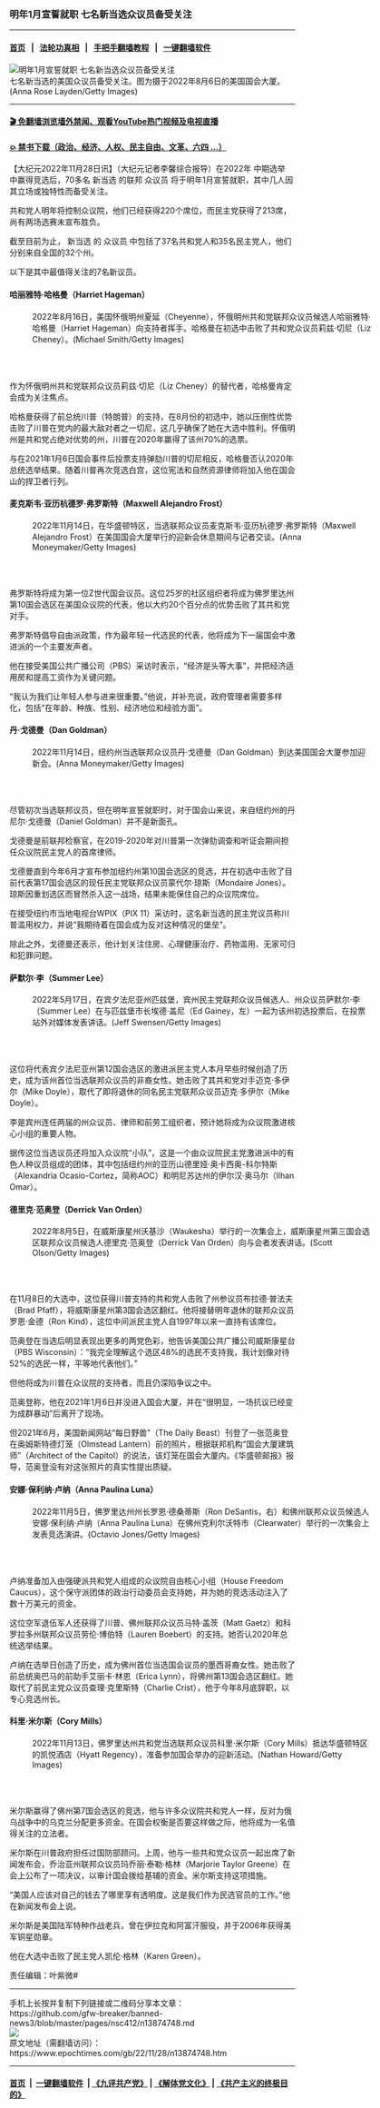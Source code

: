 ### 明年1月宣誓就职 七名新当选众议员备受关注
------------------------

#### [首页](https://github.com/gfw-breaker/banned-news3/blob/master/README.md) &nbsp;&nbsp;|&nbsp;&nbsp; [法轮功真相](https://github.com/begood0513/basic/blob/master/README.md)  &nbsp;&nbsp;|&nbsp;&nbsp; [手把手翻墙教程](https://github.com/gfw-breaker/guides/wiki)  &nbsp;&nbsp;|&nbsp;&nbsp; [一键翻墙软件](https://github.com/gfw-breaker/nogfw/blob/master/README.md)  



<div><img alt="明年1月宣誓就职 七名新当选众议员备受关注" class="attachment-djy_600_400 size-djy_600_400 wp-post-image" src="https://i.epochtimes.com/assets/uploads/2022/10/id13843897-US-capitol-GettyImages-1242348477-700x420-600x400.jpg"/>
<div class="caption">
 七名新当选的美国众议员备受关注。图为摄于2022年8月6日的美国国会大厦。 (Anna Rose Layden/Getty Images)
</div></div><hr/>

#### [ 🎬  免翻墙浏览墙外禁闻、观看YouTube热门视频及电视直播](https://github.com/gfw-breaker/HelloWorld)

#### [ 💥  禁书下载（政治、经济、人权、民主自由、文革、六四 ...）](https://github.com/gfw-breaker/books/blob/master/README.md)

<div><p>
 【大纪元2022年11月28日讯】（大纪元记者李馨综合报导）在2022年
 <ok href="https://www.epochtimes.com/gb/tag/%E4%B8%AD%E6%9C%9F%E9%80%89%E4%B8%BE.html">
  中期选举
 </ok>
 中赢得竞选后，70多名
 <ok href="https://www.epochtimes.com/gb/tag/%E6%96%B0%E5%BD%93%E9%80%89.html">
  新当选
 </ok>
 的联邦
 <ok href="https://www.epochtimes.com/gb/tag/%E4%BC%97%E8%AE%AE%E5%91%98.html">
  众议员
 </ok>
 将于明年1月宣誓就职，其中几人因其立场或独特性而备受关注。
</p>
<p>
 共和党人明年将控制众议院，他们已经获得220个席位，而民主党获得了213席，尚有两场选赛未宣布胜负。
</p>
<p>
 截至目前为止，
 <ok href="https://www.epochtimes.com/gb/tag/%E6%96%B0%E5%BD%93%E9%80%89.html">
  新当选
 </ok>
 的
 <ok href="https://www.epochtimes.com/gb/tag/%E4%BC%97%E8%AE%AE%E5%91%98.html">
  众议员
 </ok>
 中包括了37名共和党人和35名民主党人，他们分别来自全国的32个州。
</p>
<p>
 以下是其中最值得关注的7名新议员。
</p>
<h4>
 哈丽雅特·哈格曼（Harriet Hageman）
</h4>
<figure aria-describedby="caption-attachment-13804459" class="wp-caption aligncenter" id="attachment_13804459" style="width: 600px">
 <ok href="https://i.epochtimes.com/assets/uploads/2022/08/id13804459-GettyImages-1242549754.jpg" target="_blank">
  <img alt="" class="size-large wp-image-13804459" src="https://i.epochtimes.com/assets/uploads/2022/08/id13804459-GettyImages-1242549754-600x415.jpg"/>
 </ok>
 <br/><figcaption class="wp-caption-text" id="caption-attachment-13804459">
  2022年8月16日，美国怀俄明州夏延（Cheyenne），怀俄明州共和党联邦众议员候选人哈丽雅特‧哈格曼（Harriet Hageman）向支持者挥手。哈格曼在初选中击败了共和党众议员莉兹‧切尼（Liz Cheney）。(Michael Smith/Getty Images)
 </figcaption><br/>
</figure><br/>
<p>
 作为怀俄明州共和党联邦众议员莉兹‧切尼（Liz Cheney）的替代者，哈格曼肯定会成为关注焦点。
</p>
<p>
 哈格曼获得了前总统川普（特朗普）的支持，在8月份的初选中，她以压倒性优势击败了川普在党内的最大敌对者之一切尼，这几乎确保了她在大选中胜利。怀俄明州是共和党占绝对优势的州，川普在2020年赢得了该州70%的选票。
</p>
<p>
 与在2021年1月6日国会事件后投票支持弹劾川普的切尼相反，哈格曼否认2020年总统选举结果。随着川普再次竞选白宫，这位宪法和自然资源律师将加入他在国会山的捍卫者行列。
</p>
<h4>
 麦克斯韦‧亚历杭德罗‧弗罗斯特（Maxwell Alejandro Frost）
</h4>
<figure aria-describedby="caption-attachment-13874916" class="wp-caption aligncenter" id="attachment_13874916" style="width: 600px">
 <ok href="https://i.epochtimes.com/assets/uploads/2022/11/id13874916-GettyImages-1441470649.jpg" target="_blank">
  <img alt="" class="size-large wp-image-13874916" src="https://i.epochtimes.com/assets/uploads/2022/11/id13874916-GettyImages-1441470649-600x400.jpg"/>
 </ok>
 <br/><figcaption class="wp-caption-text" id="caption-attachment-13874916">
  2022年11月14日，在华盛顿特区，当选联邦众议员麦克斯韦‧亚历杭德罗‧弗罗斯特（Maxwell Alejandro Frost）在美国国会大厦举行的迎新会休息期间与记者交谈。(Anna Moneymaker/Getty Images)
 </figcaption><br/>
</figure><br/>
<p>
 弗罗斯特将成为第一位Z世代国会议员。这位25岁的社区组织者将成为佛罗里达州第10国会选区在美国众议院的代表，他以大约20个百分点的优势击败了其共和党对手。
</p>
<p>
 弗罗斯特倡导自由派政策，作为最年轻一代选民的代表，他将成为下一届国会中激进派的一个主要发声者。
</p>
<p>
 他在接受美国公共广播公司（PBS）采访时表示，“经济是头等大事”，并把经济适用房和提高工资作为关键问题。
</p>
<p>
 “我认为我们让年轻人参与进来很重要。”他说，并补充说，政府管理者需要多样化，包括“在年龄、种族、性别、经济地位和经验方面”。
</p>
<h4>
 丹‧戈德曼（Dan Goldman）
</h4>
<figure aria-describedby="caption-attachment-13874981" class="wp-caption aligncenter" id="attachment_13874981" style="width: 600px">
 <ok href="https://i.epochtimes.com/assets/uploads/2022/11/id13874981-GettyImages-1441476012.jpg" target="_blank">
  <img alt="" class="size-large wp-image-13874981" src="https://i.epochtimes.com/assets/uploads/2022/11/id13874981-GettyImages-1441476012-600x400.jpg"/>
 </ok>
 <br/><figcaption class="wp-caption-text" id="caption-attachment-13874981">
  2022年11月14日，纽约州当选联邦众议员丹‧戈德曼（Dan Goldman）到达美国国会大厦参加迎新会。(Anna Moneymaker/Getty Images)
 </figcaption><br/>
</figure><br/>
<p>
 尽管初次当选联邦议员，但在明年宣誓就职时，对于国会山来说，来自纽约州的丹尼尔‧戈德曼（Daniel Goldman）并不是新面孔。
</p>
<p>
 戈德曼是前联邦检察官，在2019-2020年对川普第一次弹劾调查和听证会期间担任众议院民主党人的首席律师。
</p>
<p>
 戈德曼直到今年6月才宣布参加纽约州第10国会选区的竞选，并在初选中击败了目前代表第17国会选区的现任民主党联邦众议员蒙代尔‧琼斯（Mondaire Jones）。琼斯因重划选区而冒然杀入这一战场，结果未能保住自己的众议院席位。
</p>
<p>
 在接受纽约市当地电视台WPIX（PIX 11）采访时，这名新当选的民主党议员称川普滥用权力，并说“我期待着在国会成为反对这种情况的堡垒”。
</p>
<p>
 除此之外，戈德曼还表示，他计划关注住房、心理健康治疗、药物滥用、无家可归和犯罪问题。
</p>
<h4>
 萨默尔‧李（Summer Lee）
</h4>
<figure aria-describedby="caption-attachment-13874989" class="wp-caption aligncenter" id="attachment_13874989" style="width: 600px">
 <ok href="https://i.epochtimes.com/assets/uploads/2022/11/id13874989-GettyImages-1240728719.jpg" target="_blank">
  <img alt="" class="size-large wp-image-13874989" src="https://i.epochtimes.com/assets/uploads/2022/11/id13874989-GettyImages-1240728719-600x385.jpg"/>
 </ok>
 <br/><figcaption class="wp-caption-text" id="caption-attachment-13874989">
  2022年5月17日，在宾夕法尼亚州匹兹堡，宾州民主党联邦众议员候选人、州众议员萨默尔‧李（Summer Lee）在与匹兹堡市长埃德‧盖尼（Ed Gainey，左）一起为该州初选投票后，在投票站外对媒体发表讲话。(Jeff Swensen/Getty Images)
 </figcaption><br/>
</figure><br/>
<p>
 这位将代表宾夕法尼亚州第12国会选区的激进派民主党人本月早些时候创造了历史，成为该州首位当选联邦众议员的非裔女性。她击败了其共和党对手迈克‧多伊尔（Mike Doyle），取代了即将退休的同名民主党联邦众议员迈克‧多伊尔（Mike Doyle）。
</p>
<p>
 李是宾州连任两届的州众议员、律师和前劳工组织者，预计她将成为众议院激进核心小组的重要人物。
</p>
<p>
 据传这位当选议员还将加入众议院“小队”，这是一个由众议院民主党激进派中的有色人种议员组成的团体，其中包括纽约州的亚历山德里娅‧奥卡西奥-科尔特斯（Alexandria Ocasio-Cortez，简称AOC）和明尼苏达州的伊尔汉‧奥马尔（Ilhan Omar）。
</p>
<h4>
 德里克‧范奥登（Derrick Van Orden）
</h4>
<figure aria-describedby="caption-attachment-13875002" class="wp-caption aligncenter" id="attachment_13875002" style="width: 600px">
 <ok href="https://i.epochtimes.com/assets/uploads/2022/11/id13875002-GettyImages-1413155609.jpg" target="_blank">
  <img alt="" class="size-large wp-image-13875002" src="https://i.epochtimes.com/assets/uploads/2022/11/id13875002-GettyImages-1413155609-600x400.jpg"/>
 </ok>
 <br/><figcaption class="wp-caption-text" id="caption-attachment-13875002">
  2022年8月5日，在威斯康星州沃基沙（Waukesha）举行的一次集会上，威斯康星州第三国会选区联邦众议员候选人德里克‧范奥登（Derrick Van Orden）向与会者发表讲话。(Scott Olson/Getty Images)
 </figcaption><br/>
</figure><br/>
<p>
 在11月8日的大选中，这位获得川普支持的共和党人击败了州参议员布拉德‧普法夫（Brad Pfaff），将威斯康星州第3国会选区翻红。他将接替明年退休的联邦众议员罗恩‧金德（Ron Kind），这位中间派民主党人自1997年以来一直持有该席位。
</p>
<p>
 范奥登在当选后明显表现出更多的两党色彩，他告诉美国公共广播公司威斯康星台（PBS Wisconsin）：“我完全理解这个选区48%的选民不支持我，我计划像对待52%的选民一样，平等地代表他们。”
</p>
<p>
 但他将成为川普在众议院的支持者，而且仍深陷争议之中。
</p>
<p>
 范奥登称，他在2021年1月6日并没进入国会大厦，并在“很明显，一场抗议已经变为成群暴动”后离开了现场。
</p>
<p>
 但2021年6月，美国新闻网站“每日野兽”（The Daily Beast）刊登了一张范奥登在奥姆斯特德灯笼（Olmstead Lantern）前的照片，根据联邦机构“国会大厦建筑师”（Architect of the Capitol）的说法，该灯笼在国会大厦内。《华盛顿邮报》报导，范奥登没有对这张照片的真实性提出质疑。
</p>
<h4>
 安娜‧保利纳‧卢纳（Anna Paulina Luna）
</h4>
<figure aria-describedby="caption-attachment-13875009" class="wp-caption aligncenter" id="attachment_13875009" style="width: 600px">
 <ok href="https://i.epochtimes.com/assets/uploads/2022/11/id13875009-GettyImages-1244534317.jpg" target="_blank">
  <img alt="" class="size-large wp-image-13875009" src="https://i.epochtimes.com/assets/uploads/2022/11/id13875009-GettyImages-1244534317-600x400.jpg"/>
 </ok>
 <br/><figcaption class="wp-caption-text" id="caption-attachment-13875009">
  2022年11月5日，佛罗里达州州长罗恩‧德桑蒂斯（Ron DeSantis，右）和佛州联邦众议员候选人安娜‧保利纳‧卢纳（Anna Paulina Luna）在佛州克利尔沃特市（Clearwater）举行的一次集会上发表竞选演讲。(Octavio Jones/Getty Images)
 </figcaption><br/>
</figure><br/>
<p>
 卢纳准备加入由强硬派共和党人组成的众议院自由核心小组（House Freedom Caucus），这个保守派团体的政治行动委员会支持她，并为她的竞选活动注入了数十万美元的资金。
</p>
<p>
 这位空军退伍军人还获得了川普、佛州联邦众议员马特‧盖茨（Matt Gaetz）和科罗拉多州联邦众议员劳伦‧博伯特（Lauren Boebert）的支持。她否认2020年总统选举结果。
</p>
<p>
 卢纳在选举日创造了历史，成为佛州首位当选国会议员的墨西哥裔女性。她击败了前总统奥巴马的前助手艾丽卡‧林恩（Erica Lynn），将佛州第13国会选区翻红。她取代了前民主党众议员查理‧克里斯特（Charlie Crist），他于今年8月底辞职，以专心竞选州长。
</p>
<h4>
 科里‧米尔斯（Cory Mills）
</h4>
<figure aria-describedby="caption-attachment-13875015" class="wp-caption aligncenter" id="attachment_13875015" style="width: 600px">
 <ok href="https://i.epochtimes.com/assets/uploads/2022/11/id13875015-GettyImages-1244765717.jpg" target="_blank">
  <img alt="" class="size-large wp-image-13875015" src="https://i.epochtimes.com/assets/uploads/2022/11/id13875015-GettyImages-1244765717-600x400.jpg"/>
 </ok>
 <br/><figcaption class="wp-caption-text" id="caption-attachment-13875015">
  2022年11月13日，佛罗里达州共和党当选联邦众议员科里‧米尔斯（Cory Mills）抵达华盛顿特区的凯悦酒店（Hyatt Regency），准备参加国会举办的迎新活动。(Nathan Howard/Getty Images)
 </figcaption><br/>
</figure><br/>
<p>
 米尔斯赢得了佛州第7国会选区的竞选，他与许多众议院共和党人一样，反对为俄乌战争中的乌克兰分配更多资金。在国会权衡是否要这样做之际，他将成为一名值得关注的立法者。
</p>
<p>
 米尔斯在川普政府担任过国防部顾问。上周，他与一些共和党众议员一起出席了新闻发布会，乔治亚州联邦众议员玛乔丽‧泰勒‧格林（Marjorie Taylor Greene）在会上公布了一项决议，以审计国会拨给基辅的资金。米尔斯支持这项措施。
</p>
<p>
 “美国人应该对自己的钱去了哪里享有透明度。这是我们作为民选官员的工作。”他在新闻发布会上说。
</p>
<p>
 米尔斯是美国陆军特种作战老兵，曾在伊拉克和阿富汗服役，并于2006年获得美军铜星勋章。
</p>
<p>
 他在大选中击败了民主党人凯伦‧格林（Karen Green）。
</p>
<p>
 责任编辑：叶紫微#
</p>
</div>
<hr/>
手机上长按并复制下列链接或二维码分享本文章：<br/>
https://github.com/gfw-breaker/banned-news3/blob/master/pages/nsc412/n13874748.md <br/>
<a href='https://github.com/gfw-breaker/banned-news3/blob/master/pages/nsc412/n13874748.md'><img src='https://github.com/gfw-breaker/banned-news3/blob/master/pages/nsc412/n13874748.md.png'/></a> <br/>
原文地址（需翻墙访问）：https://www.epochtimes.com/gb/22/11/28/n13874748.htm


------------------------
#### [首页](https://github.com/gfw-breaker/banned-news3/blob/master/README.md) &nbsp;|&nbsp; [一键翻墙软件](https://github.com/gfw-breaker/nogfw/blob/master/README.md) &nbsp;| [《九评共产党》](https://github.com/gfw-breaker/9ping.md/blob/master/README.md#九评之一评共产党是什么) | [《解体党文化》](https://github.com/gfw-breaker/jtdwh.md/blob/master/README.md) | [《共产主义的终极目的》](https://github.com/gfw-breaker/gczydzjmd.md/blob/master/README.md)


<img src='http://gfw-breaker.win/banned-news3/pages/nsc412/n13874748.md' width='0px' height='0px'/>